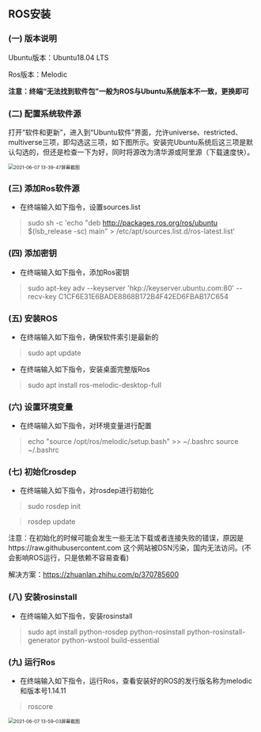 ## ROS安装

### (一) 版本说明

Ubuntu版本：Ubuntu18.04 LTS

Ros版本：Melodic

**注意：终端“无法找到软件包”一般为ROS与Ubuntu系统版本不一致，更换即可**



### (二) 配置系统软件源

打开“软件和更新”，进入到“Ubuntu软件”界面，允许universe、restricted、multiverse三项，即勾选这三项，如下图所示。安装完Ubuntu系统后这三项是默认勾选的，但还是检查一下为好，同时将源改为清华源或阿里源（下载速度快）。

<img src="../images/2021-06-07 13-39-47屏幕截图.png" alt="2021-06-07 13-39-47屏幕截图" style="zoom:67%;" />



### (三) 添加Ros软件源

* 在终端输入如下指令，设置sources.list

>sudo sh -c 'echo "deb http://packages.ros.org/ros/ubuntu $(lsb_release -sc) main" > /etc/apt/sources.list.d/ros-latest.list'



### (四) 添加密钥

* 在终端输入如下指令，添加Ros密钥

>sudo apt-key adv --keyserver 'hkp://keyserver.ubuntu.com:80' --recv-key C1CF6E31E6BADE8868B172B4F42ED6FBAB17C654



### (五) 安装ROS

* 在终端输入如下指令，确保软件索引是最新的

>sudo apt update

* 在终端输入如下指令，安装桌面完整版Ros

>sudo apt install ros-melodic-desktop-full



### (六) 设置环境变量

* 在终端输入如下指令，对环境变量进行配置

>echo "source /opt/ros/melodic/setup.bash" >> ~/.bashrc
>source ~/.bashrc



### (七) 初始化rosdep

* 在终端输入如下指令，对rosdep进行初始化

>sudo rosdep init

 >rosdep update

注意：在初始化的时候可能会发生一些无法下载或者连接失败的错误，原因是https://raw.githubusercontent.com 这个网站被DSN污染，国内无法访问。(不会影响ROS运行，只是依赖不容易查看)

解决方案：https://zhuanlan.zhihu.com/p/370785600



### (八) 安装rosinstall

* 在终端输入如下指令，安装rosinstall

>sudo apt install python-rosdep python-rosinstall python-rosinstall-generator python-wstool build-essential



### (九) 运行Ros

* 在终端输入如下指令，运行Ros，查看安装好的ROS的发行版名称为melodic和版本号1.14.11

>roscore



<img src="../images/2021-06-07 13-59-03屏幕截图.png" alt="2021-06-07 13-59-03屏幕截图" style="zoom:67%;" />